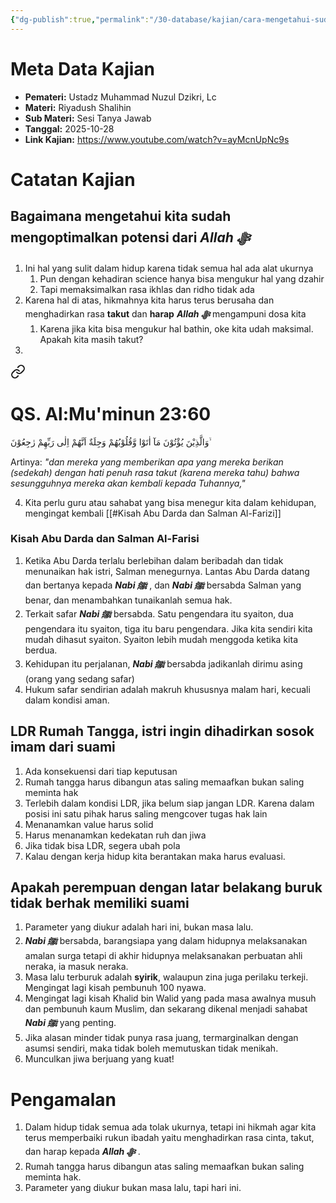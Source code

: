 ```yaml
---
{"dg-publish":true,"permalink":"/30-database/kajian/cara-mengetahui-sudah-optimalkan-potensi/","tags":["kajian"]}
---
```





# Meta Data Kajian 
<div><ul class="dataview list-view-ul"><li><span><strong>Pemateri:</strong> Ustadz Muhammad Nuzul Dzikri, Lc</span></li><li><span><strong>Materi:</strong> Riyadush Shalihin</span></li><li><span><strong>Sub Materi:</strong> Sesi Tanya Jawab</span></li><li><span><strong>Tanggal:</strong> 2025-10-28</span></li><li><span><strong>Link Kajian:</strong> <a rel="noopener nofollow" class="external-link" href="https://www.youtube.com/watch?v=ayMcnUpNc9s" target="_blank">https://www.youtube.com/watch?v=ayMcnUpNc9s</a></span></li></ul></div>

# Catatan Kajian
## Bagaimana mengetahui kita sudah mengoptimalkan potensi dari ***Allah ﷻ*** 
1. Ini hal yang sulit dalam hidup karena tidak semua hal ada alat ukurnya
	1. Pun dengan kehadiran science hanya bisa mengukur hal yang dzahir
	2. Tapi memaksimalkan rasa ikhlas dan ridho tidak ada
2. Karena hal di atas, hikmahnya kita harus terus berusaha dan menghadirkan rasa **takut** dan **harap** ***Allah ﷻ*** mengampuni dosa kita
	1. Karena jika kita bisa mengukur hal bathin, oke kita udah maksimal. Apakah kita masih takut?
3. 
<div class="transclusion internal-embed is-loaded"><a class="markdown-embed-link" href="/30-database/al-quran/all-surah/#qs-al-mu-minun-23-60" aria-label="Open link"><svg xmlns="http://www.w3.org/2000/svg" width="24" height="24" viewBox="0 0 24 24" fill="none" stroke="currentColor" stroke-width="2" stroke-linecap="round" stroke-linejoin="round" class="svg-icon lucide-link"><path d="M10 13a5 5 0 0 0 7.54.54l3-3a5 5 0 0 0-7.07-7.07l-1.72 1.71"></path><path d="M14 11a5 5 0 0 0-7.54-.54l-3 3a5 5 0 0 0 7.07 7.07l1.71-1.71"></path></svg></a><div class="markdown-embed">



# QS. Al:Mu'minun 23:60
وَالَّذِيْنَ يُؤْتُوْنَ مَآ اٰتَوْا وَّقُلُوْبُهُمْ وَجِلَةٌ اَنَّهُمْ اِلٰى رَبِّهِمْ رٰجِعُوْنَ ۙ

Artinya: *"dan mereka yang memberikan apa yang mereka berikan (sedekah) dengan hati penuh rasa takut (karena mereka tahu) bahwa sesungguhnya mereka akan kembali kepada Tuhannya,"*



</div></div>

4. Kita perlu guru atau sahabat yang bisa menegur kita dalam kehidupan, mengingat kembali [[#Kisah Abu Darda dan Salman Al-Farizi]]


### Kisah Abu Darda dan Salman Al-Farisi
1. Ketika Abu Darda terlalu berlebihan dalam beribadah dan tidak menunaikan hak istri, Salman menegurnya. Lantas Abu Darda datang dan bertanya kepada ***Nabi ﷺ*** , dan ***Nabi ﷺ*** bersabda Salman yang benar, dan menambahkan tunaikanlah semua hak.
2. Terkait safar ***Nabi ﷺ*** bersabda. Satu pengendara itu syaiton, dua pengendara itu syaiton, tiga itu baru pengendara. Jika kita sendiri kita mudah dihasut syaiton. Syaiton lebih mudah menggoda ketika kita berdua.
3. Kehidupan itu perjalanan, ***Nabi ﷺ*** bersabda jadikanlah dirimu asing (orang yang sedang safar)
4. Hukum safar sendirian adalah makruh khususnya malam hari, kecuali dalam kondisi aman.

## LDR Rumah Tangga, istri ingin dihadirkan sosok imam dari suami
1. Ada konsekuensi dari tiap keputusan
2. Rumah tangga harus dibangun atas saling memaafkan bukan saling meminta hak
3. Terlebih dalam kondisi LDR, jika belum siap jangan LDR. Karena dalam posisi ini satu pihak harus saling mengcover tugas hak lain
4. Menanamkan value harus solid
5. Harus menanamkan kedekatan ruh dan jiwa
6. Jika tidak bisa LDR, segera ubah pola
7. Kalau dengan kerja hidup kita berantakan maka harus evaluasi.

## Apakah perempuan dengan latar belakang buruk tidak berhak memiliki suami
1. Parameter yang diukur adalah hari ini, bukan masa lalu.
2. ***Nabi ﷺ*** bersabda, barangsiapa yang dalam hidupnya melaksanakan amalan surga tetapi di akhir hidupnya melaksanakan perbuatan ahli neraka, ia masuk neraka.
3. Masa lalu terburuk adalah **syirik**, walaupun zina juga perilaku terkeji. Mengingat lagi kisah pembunuh 100 nyawa. 
4. Mengingat lagi kisah Khalid bin Walid yang pada masa awalnya musuh dan pembunuh kaum Muslim, dan sekarang dikenal menjadi sahabat ***Nabi ﷺ*** yang penting.
5. Jika alasan minder tidak punya rasa juang, termarginalkan dengan asumsi sendiri, maka tidak boleh memutuskan tidak menikah.
6. Munculkan jiwa berjuang yang kuat!

# Pengamalan
1. Dalam hidup tidak semua ada tolak ukurnya, tetapi ini hikmah agar kita terus memperbaiki rukun ibadah yaitu menghadirkan rasa cinta, takut, dan harap kepada ***Allah ﷻ*** .
2. Rumah tangga harus dibangun atas saling memaafkan bukan saling meminta hak.
3. Parameter yang diukur bukan masa lalu, tapi hari ini.
 
 